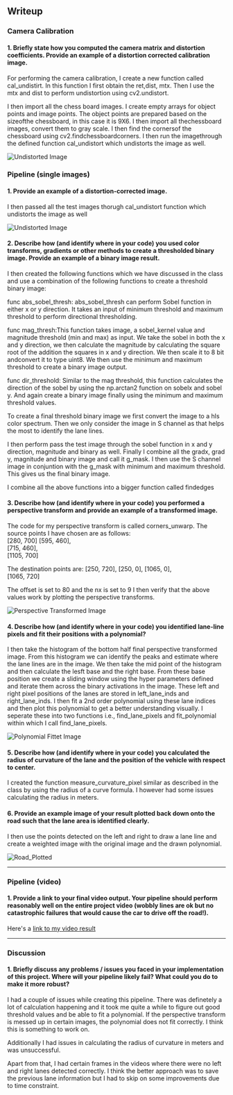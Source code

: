 
## Writeup 


### Camera Calibration

#### 1. Briefly state how you computed the camera matrix and distortion coefficients. Provide an example of a distortion corrected calibration image.

For performing the camera calibration, I create a new function called cal_undistirt. In this function I first obtain the ret,dist, mtx. Then I use the mtx and dist to perform undistortion using cv2.undistort.

I then import all the chess board images. I create empty arrays for object points and image points. The object points are prepared based on the sizeofthe chessboard, in this case it is 9X6. I then import all thechessboard images, convert them to gray scale. I then find the cornersof the chessboard using cv2.findchessboardcorners. I then run the imagethrough the defined function cal_undistort which undistorts the image as well.



![Undistorted Image](./camera_cal/undistorted_calibration5.jpg)

### Pipeline (single images)

#### 1. Provide an example of a distortion-corrected image.

I then passed all the test images thorugh cal_undistort function which undistorts the image as well

![Undistorted Image](./test_images/undistorted_test*.jpg)

#### 2. Describe how (and identify where in your code) you used color transforms, gradients or other methods to create a thresholded binary image.  Provide an example of a binary image result.

I then created the following functions which we have discussed in the class and use a combination of the following functions to create a threshold binary image:

func abs_sobel_thresh: abs_sobel_thresh can perform Sobel function in either x or y direction. It takes an input of minimum threshold and maximum threshold to perform directional thresholding.

func mag_thresh:This function takes image, a sobel_kernel value and magnitude threshold (min and max) as input. We take the sobel in both the x and y direction, we then calculate the magnitude by calculating the square root of the addition the squares in x and y direction. We then scale it to 8 bit andconvert it to type uint8. We then use the minimum and maximum threshold to create a binary image output.

func dir_threshold: Similar to the mag threshold, this function calculates the direction of the sobel by using the np.arctan2 function on sobelx and sobel y. And again create a binary image finally using the minimum and maximum threshold values.

To create a final threshold binary image we first convert the image to a hls color spectrum. Then we only consider the image in S channel as that helps the most to identify the lane lines.  

   I then perform pass the test image through the sobel function in x and y direction, magnitude and binary as well. Finally I combine all the gradx, grad y, magnitude and binary image and call it g_mask. I then use the S channel image in conjuntion with the g_mask with minimum and maximum threshold. This gives us the final binary image.
   
   I combine all the above functions into a bigger function called findedges


#### 3. Describe how (and identify where in your code) you performed a perspective transform and provide an example of a transformed image.

The code for my perspective transform is called corners_unwarp. The source points I have chosen are as follows:     
     [280,  700]
     [595,  460],  
     [715,  460],  
     [1105, 700]


The destination points are:
     [250,  720], 
     [250,    0], 
     [1065,   0],  
     [1065, 720]

The offset is set to 80 and the nx is set to 9
I then verify that the above values work by plotting the perspective transforms.


![Perspective Transformed Image](./test_images/transformed_test*.jpg)

#### 4. Describe how (and identify where in your code) you identified lane-line pixels and fit their positions with a polynomial?

I then take the histogram of the bottom half final perspective transformed image. From this histogram we can identify the peaks and estimate where the lane lines are in the image. We then take the mid point of the histogram and then calculate the lesft base and the right base. From these base position we create a sliding window using the hyper parameters defined and iterate them across the binary activations in the image. These left and right pixel positions of the lanes are stored in left_lane_inds and right_lane_inds. I then fit a 2nd order polynomial using these lane indices and then plot this polynomial to get a better understanding visually. I seperate these into two functions i.e., find_lane_pixels and fit_polynomial within which I call find_lane_pixels.

 


![Polynomial Fittet Image](./test_images/binary_warped.jpg)

#### 5. Describe how (and identify where in your code) you calculated the radius of curvature of the lane and the position of the vehicle with respect to center.

I created the function measure_curvature_pixel similar as described in the class by using the radius of a curve formula. I however had some issues calculating the radius in meters.

#### 6. Provide an example image of your result plotted back down onto the road such that the lane area is identified clearly.

I then use the points detected on the left and right to draw a lane line and create a weighted image with the original image and the drawn polynomial.

![Road_Plotted](./test_images/plotted_road.jpg)

---

### Pipeline (video)

#### 1. Provide a link to your final video output.  Your pipeline should perform reasonably well on the entire project video (wobbly lines are ok but no catastrophic failures that would cause the car to drive off the road!).

Here's a [link to my video result](./project_video_output.mp4)

---

### Discussion

#### 1. Briefly discuss any problems / issues you faced in your implementation of this project.  Where will your pipeline likely fail?  What could you do to make it more robust?

I had a couple of issues while creating this pipeline. There was definetely a lot of calculation happening and it took me quite a while to figure out good threshold values and be able to fit a polynomial. If the perspective transform is messed up in certain images, the polynomial does not fit correctly. I think this is something to work on.

Additionally I had issues in calculating the radius of curvature in meters and was unsuccessful. 

Apart from that, I had certain frames in the videos where there were no left and right lanes detected correctly. I think the better approach was to save the previous lane information but I had to skip on some improvements due to time constraint.
